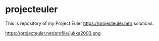 # projecteuler
This is repository of my Project Euler https://projecteuler.net/ solutions.

https://projecteuler.net/profile/jukka2003.png

